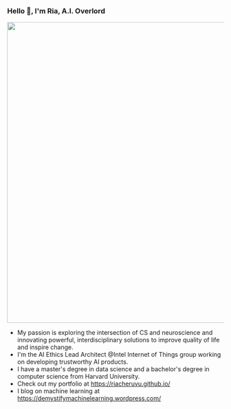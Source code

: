 ### Hello 👋, I'm Ria, A.I. Overlord

<p align="center">
<img src="https://s3.amazonaws.com/adweek-shorthand-editorial/uncannyvalley/assets/BLSQBO9z15/genesis01-nolight.gif" width=700/>
</p>

- My passion is exploring the intersection of CS and neuroscience and innovating powerful, interdisciplinary solutions to improve quality of life and inspire change.
- I'm the AI Ethics Lead Architect @Intel Internet of Things group working on developing trustworthy AI products.
- I have a master's degree in data science and a bachelor's degree in computer science from Harvard University.
- Check out my portfolio at https://riacheruvu.github.io/
- I blog on machine learning at https://demystifymachinelearning.wordpress.com/
